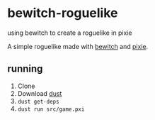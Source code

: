 # bewitch-roguelike
using bewitch to create a roguelike in pixie

A simple roguelike made with [bewitch](https://github.com/brycecovert/bewitch) and [pixie](https://github.com/pixie-lang/pixie).

## running

1. Clone
2. Download [dust](https://github.com/pixie-lang/dust)
3. ```dust get-deps```
4. ```dust run src/game.pxi```
